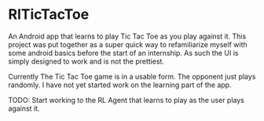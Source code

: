 # RlTicTacToe
An Android app that learns to play Tic Tac Toe as you play against it. This project was put together as a super quick way to refamiliarize myself with some android basics before the start of an internship. As such the UI is simply designed to work and is not the prettiest.

Currently The Tic Tac Toe game is in a usable form. The opponent just plays randomly. I have not yet started work on the learning part of the app.

TODO:
Start working to the RL Agent that learns to play as the user plays against it.
